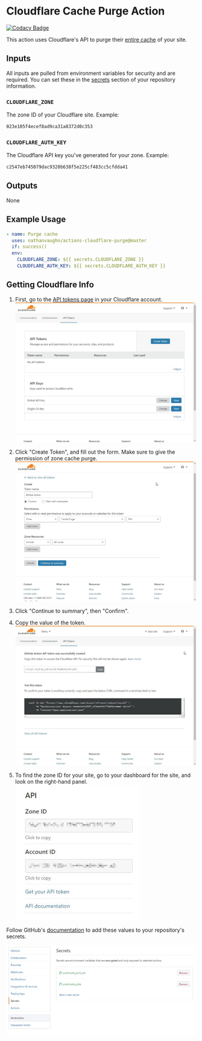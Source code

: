 # Cloudflare Cache Purge Action
[![Codacy Badge](https://api.codacy.com/project/badge/Grade/816b3dfe8bb34c9eb922a638ff6fa3bb)](https://www.codacy.com/manual/NathanVaughn/actions-cloudflare-purge?utm_source=github.com&amp;utm_medium=referral&amp;utm_content=NathanVaughn/actions-cloudflare-purge&amp;utm_campaign=Badge_Grade)

This action uses Cloudflare's API to purge their
[entire cache](https://api.cloudflare.com/#zone-purge-all-files) of your site.

## Inputs

All inputs are pulled from environment variables for security and are required.
You can set these in the [secrets](https://help.github.com/en/articles/virtual-environments-for-github-actions#creating-and-using-secrets-encrypted-variables)
section of your repository information.

### `CLOUDFLARE_ZONE`

The zone ID of your Cloudflare site. Example:

```bash
023e105f4ecef8ad9ca31a8372d0c353
```

### `CLOUDFLARE_AUTH_KEY`

The Cloudflare API key you've generated for your zone. Example:

```bash
c2547eb745079dac9320b638f5e225cf483cc5cfdda41
```

## Outputs

None

## Example Usage

```yml
- name: Purge cache
  uses: nathanvaughn/actions-cloudflare-purge@master
  if: success()
  env:
    CLOUDFLARE_ZONE: ${{ secrets.CLOUDFLARE_ZONE }}
    CLOUDFLARE_AUTH_KEY: ${{ secrets.CLOUDFLARE_AUTH_KEY }}
```

## Getting Cloudflare Info

1.  First, go to the [API tokens page](https://dash.cloudflare.com/profile/api-tokens)
in your Cloudflare account.
![](images/api-tokens.jpg)

2.  Click "Create Token", and fill out the form. Make sure to give the permission of
zone cache purge.
![](images/token-creation.jpg)

3.  Click "Continue to summary", then "Confirm".

4.  Copy the value of the token.
![](images/copy-token.jpg)

5.  To find the zone ID for your site, go to your dashboard for the site, and look on the
right-hand panel.
![](images/zone-id.jpg)

Follow GitHub's [documentation](https://help.github.com/en/articles/virtual-environments-for-github-actions#creating-and-using-secrets-encrypted-variables)
to add these values to your repository's secrets.

![](images/secrets.jpg)
